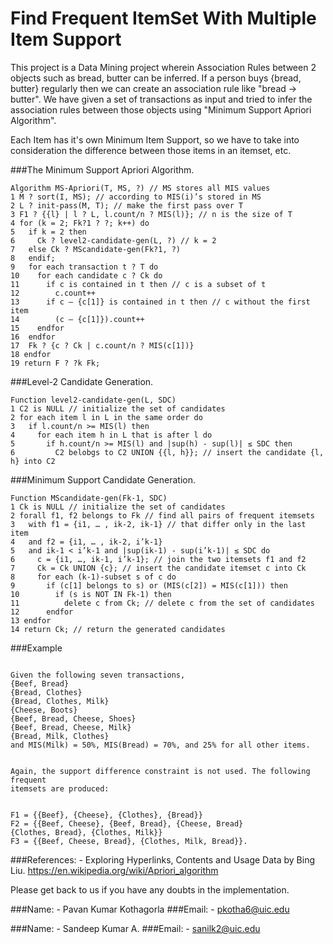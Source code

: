 # Find Frequent ItemSet With Multiple Item Support

This project is a Data Mining project wherein Association Rules between 2 objects such as bread, butter can be inferred. If a person buys {bread, butter} regularly then we can create an association rule like "bread -> butter". We have given a set of transactions as input and tried to infer the association rules between those objects using "Minimum Support Apriori Algorithm".

Each Item has it's own Minimum Item Support, so we have to take into consideration the difference between those items in an itemset, etc.

###The Minimum Support Apriori Algorithm.
```
Algorithm MS-Apriori(T, MS, ?) // MS stores all MIS values
1 M ? sort(I, MS); // according to MIS(i)’s stored in MS
2 L ? init-pass(M, T); // make the first pass over T
3 F1 ? {{l} | l ? L, l.count/n ? MIS(l)}; // n is the size of T
4 for (k = 2; Fk?1 ? ?; k++) do
5   if k = 2 then
6     Ck ? level2-candidate-gen(L, ?) // k = 2
7   else Ck ? MScandidate-gen(Fk?1, ?)
8   endif;
9   for each transaction t ? T do
10    for each candidate c ? Ck do
11      if c is contained in t then // c is a subset of t
12        c.count++
13      if c – {c[1]} is contained in t then // c without the first item
14        (c – {c[1]}).count++
15    endfor
16  endfor
17  Fk ? {c ? Ck | c.count/n ? MIS(c[1])}
18 endfor
19 return F ? ?k Fk;
```

###Level-2 Candidate Generation.
```
Function level2-candidate-gen(L, SDC)
1 C2 is NULL // initialize the set of candidates
2 for each item l in L in the same order do
3   if l.count/n >= MIS(l) then
4     for each item h in L that is after l do
5       if h.count/n >= MIS(l) and |sup(h) - sup(l)| ≤ SDC then
6         C2 belobgs to C2 UNION {{l, h}}; // insert the candidate {l, h} into C2
```

###Minimum Support Candidate Generation.
```
Function MScandidate-gen(Fk-1, SDC)
1 Ck is NULL // initialize the set of candidates
2 forall f1, f2 belongs to Fk // find all pairs of frequent itemsets
3   with f1 = {i1, … , ik-2, ik-1} // that differ only in the last item
4   and f2 = {i1, … , ik-2, i’k-1}
5   and ik-1 < i’k-1 and |sup(ik-1) - sup(i’k-1)| ≤ SDC do
6     c = {i1, …, ik-1, i’k-1}; // join the two itemsets f1 and f2
7     Ck = Ck UNION {c}; // insert the candidate itemset c into Ck
8     for each (k-1)-subset s of c do
9       if (c[1] belongs to s) or (MIS(c[2]) = MIS(c[1])) then
10        if (s is NOT IN Fk-1) then
11          delete c from Ck; // delete c from the set of candidates
12      endfor
13 endfor
14 return Ck; // return the generated candidates
```

###Example

```

Given the following seven transactions,
{Beef, Bread}
{Bread, Clothes}
{Bread, Clothes, Milk}
{Cheese, Boots}
{Beef, Bread, Cheese, Shoes}
{Beef, Bread, Cheese, Milk}
{Bread, Milk, Clothes}
and MIS(Milk) = 50%, MIS(Bread) = 70%, and 25% for all other items.


Again, the support difference constraint is not used. The following frequent
itemsets are produced:


F1 = {{Beef}, {Cheese}, {Clothes}, {Bread}}
F2 = {{Beef, Cheese}, {Beef, Bread}, {Cheese, Bread}
{Clothes, Bread}, {Clothes, Milk}}
F3 = {{Beef, Cheese, Bread}, {Clothes, Milk, Bread}}.

```

###References: - Exploring Hyperlinks, Contents and Usage Data by Bing Liu.
https://en.wikipedia.org/wiki/Apriori_algorithm


Please get back to us if you have any doubts in the implementation.

###Name: - Pavan Kumar Kothagorla
###Email: - pkotha6@uic.edu

###Name: - Sandeep Kumar A.
###Email: - sanilk2@uic.edu
